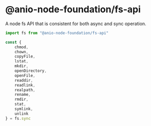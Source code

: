 # @anio-node-foundation/fs-api

A node fs API that is consistent for both async and sync operation.

```js
import fs from "@anio-node-foundation/fs-api"

const {
	chmod,
	chown,
	copyFile,
	lstat,
	mkdir,
	openDirectory,
	openFile,
	readdir,
	readlink,
	realpath,
	rename,
	rmdir,
	stat,
	symlink,
	unlink
} = fs.sync
```
